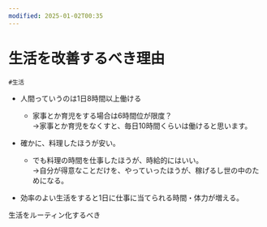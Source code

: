 ```yaml
---
modified: 2025-01-02T00:35
---
```

# 生活を改善するべき理由

`#生活`

- 人間っていうのは1日8時間以上働ける
    - 家事とか育児をする場合は6時間位が限度？  
        →家事とか育児をなくすと、毎日10時間くらいは働けると思います。  
        
- 確かに、料理したほうが安い。
    - でも料理の時間を仕事したほうが、時給的にはいい。  
        →自分が得意なことだけを、やっていったほうが、稼げるし世の中のためになる。  
        
- 効率のよい生活をすると1日に仕事に当てられる時間・体力が増える。

生活をルーティン化するべき